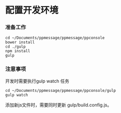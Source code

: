 # 配置开发环境

### 准备工作
    
    cd ~/Documents/ppmessage/ppmessage/ppconsole
    bower install
    cd ./gulp
    npm install 
    gulp
    
### 注意事项
开发时需要执行gulp watch 任务

    cd ~/Documents/ppmessage/ppmessage/ppconsole/gulp
    gulp watch

添加新js文件时，需要同时更新 gulp/build.config.js。